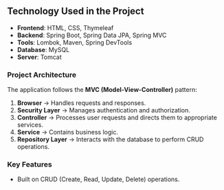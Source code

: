 

## Technology Used in the Project

- **Frontend**: HTML, CSS, Thymeleaf  
- **Backend**: Spring Boot, Spring Data JPA, Spring MVC  
- **Tools**: Lombok, Maven, Spring DevTools  
- **Database**: MySQL  
- **Server**: Tomcat  

### Project Architecture
The application follows the **MVC (Model-View-Controller)** pattern:  
1. **Browser** → Handles requests and responses.  
2. **Security Layer** → Manages authentication and authorization.  
3. **Controller** → Processes user requests and directs them to appropriate services.  
4. **Service** → Contains business logic.  
5. **Repository Layer** → Interacts with the database to perform CRUD operations.  

### Key Features
- Built on CRUD (Create, Read, Update, Delete) operations.  

